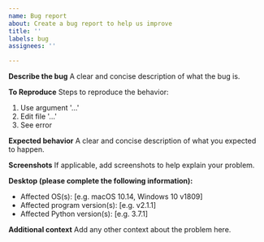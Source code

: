 ```yaml
---
name: Bug report
about: Create a bug report to help us improve
title: ''
labels: bug
assignees: ''

---
```


**Describe the bug**
A clear and concise description of what the bug is.

**To Reproduce**
Steps to reproduce the behavior:
1. Use argument '...'
2. Edit file '...'
3. See error

**Expected behavior**
A clear and concise description of what you expected to happen.

**Screenshots**
If applicable, add screenshots to help explain your problem.

**Desktop (please complete the following information):**
 - Affected OS(s): [e.g. macOS 10.14, Windows 10 v1809]
 - Affected program version(s): [e.g. v2.1.1]
 - Affected Python version(s): [e.g. 3.7.1]

**Additional context**
Add any other context about the problem here.

